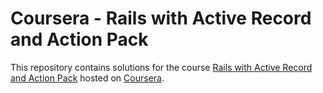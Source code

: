 # Coursera - Rails with Active Record and Action Pack

This repository contains solutions for the course [Rails with Active Record and Action Pack](https://www.coursera.org/learn/rails-with-active-record) hosted on [Coursera](https://www.coursera.org).
